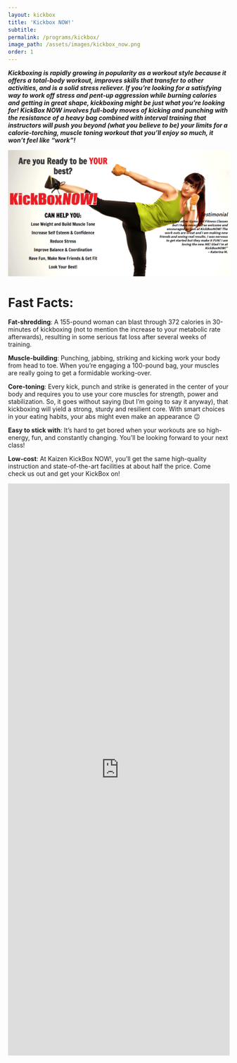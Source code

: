 ```yaml
---
layout: kickbox
title: 'Kickbox NOW!'
subtitle:
permalink: /programs/kickbox/
image_path: /assets/images/kickbox_now.png
order: 1
---
```



***Kickboxing is rapidly growing in popularity as a workout style because it offers a total-body workout, improves skills that transfer to other activities, and is a solid stress reliever. If you’re looking for a satisfying way to work off stress and pent-up aggression while burning calories and getting in great shape, kickboxing might be just what you’re looking for! KickBox NOW involves full-body moves of kicking and punching with the resistance of a heavy bag combined with interval training that instructors will push you beyond (what you believe to be) your limits for a calorie-torching, muscle toning workout that you’ll enjoy so much, it won’t feel like “work”!***

***![](/uploads/versions/kickbox---x----1215-694x---.png)***

# Fast Facts:

**Fat-shredding**: A 155-pound woman can blast through 372 calories in 30-minutes of kickboxing (not to mention the increase to your metabolic rate afterwards), resulting in some serious fat loss after several weeks of training.

**Muscle-building**: Punching, jabbing, striking and kicking work your body from head to toe. When you’re engaging a 100-pound bag, your muscles are really going to get a formidable working-over.

**Core-toning**: Every kick, punch and strike is generated in the center of your body and requires you to use your core muscles for strength, power and stabilization. So, it goes without saying (but I’m going to say it anyway), that kickboxing will yield a strong, sturdy and resilient core. With smart choices in your eating habits, your abs might even make an appearance 😉

**Easy to stick with**: It’s hard to get bored when your workouts are so high-energy, fun, and constantly changing. You’ll be looking forward to your next class!

**Low-cost**: At Kaizen KickBox NOW!, you’ll get the same high-quality instruction and state-of-the-art facilities at about half the price. Come check us out and get your KickBox on!

<iframe src="https://docs.google.com/forms/d/e/1FAIpQLSevoMuO0gzadCB5sCM1OAnE-BISHG2BRjaia5PWuJN5zRWuog/viewform?embedded=true" width="100%" height="1300" frameborder="0" marginheight="0" marginwidth="0">Loading...</iframe>